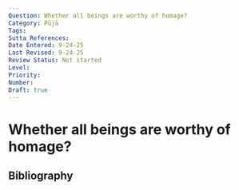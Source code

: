 ```yaml
---
Question: Whether all beings are worthy of homage?
Category: Pūjā
Tags: 
Sutta References: 
Date Entered: 9-24-25
Last Revised: 9-24-25
Review Status: Not started
Level: 
Priority: 
Number: 
Draft: true
---
```


# Whether all beings are worthy of homage?

## Bibliography

<!-- 

Notes:



-->